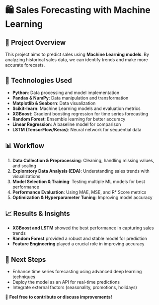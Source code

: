 # 🛍️ Sales Forecasting with Machine Learning  

## 📌 Project Overview  
This project aims to predict sales using **Machine Learning models**. By analyzing historical sales data, we can identify trends and make more accurate forecasts.  

## 🚀 Technologies Used  
- **Python**: Data processing and model implementation  
- **Pandas & NumPy**: Data manipulation and transformation  
- **Matplotlib & Seaborn**: Data visualization  
- **Scikit-learn**: Machine Learning models and evaluation metrics  
- **XGBoost**: Gradient boosting regression for time series forecasting  
- **Random Forest**: Ensemble learning for better accuracy  
- **Linear Regression**: A baseline model for comparison  
- **LSTM (TensorFlow/Keras)**: Neural network for sequential data  

## 📊 Workflow  
1. **Data Collection & Preprocessing**: Cleaning, handling missing values, and scaling  
2. **Exploratory Data Analysis (EDA)**: Understanding sales trends with visualizations  
3. **Model Selection & Training**: Testing multiple ML models for best performance  
4. **Performance Evaluation**: Using MAE, MSE, and R² Score metrics  
5. **Optimization & Hyperparameter Tuning**: Improving model accuracy  

## 📈 Results & Insights  
- **XGBoost and LSTM** showed the best performance in capturing sales trends  
- **Random Forest** provided a robust and stable model for prediction  
- **Feature Engineering** played a crucial role in improving accuracy  

## 📌 Next Steps  
- Enhance time series forecasting using advanced deep learning techniques  
- Deploy the model as an API for real-time predictions  
- Integrate external factors (seasonality, promotions, holidays)  

📢 **Feel free to contribute or discuss improvements!** 
